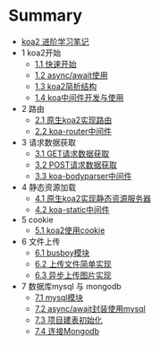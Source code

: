 # Summary

* [koa2 进阶学习笔记](README.md)
* 1 koa2开始
    * [1.1 快速开始](note/start/quick.md)
    * [1.2 async/await使用](note/start/async.md)
    * [1.3 koa2简析结构](note/start/info.md)
    * [1.4 koa中间件开发与使用](note/start/middleware.md)
* 2 路由
    * [2.1 原生koa2实现路由](note/route/simple.md)
    * [2.2 koa-router中间件](note/route/koa-router.md)
* 3 请求数据获取
    * [3.1 GET请求数据获取](note/request/get.md)
    * [3.2 POST请求数据获取](note/request/post.md)
    * [3.3 koa-bodyparser中间件](note/request/post-use-middleware.md)
* 4 静态资源加载
    * [4.1 原生koa2实现静态资源服务器](note/static/server.md)
    * [4.2 koa-static中间件](note/static/middleware.md)
* 5 cookie
    * [5.1 koa2使用cookie](note/cookie/info.md)
* 6 文件上传
    * [6.1 busboy模块](note/upload/busboy.md)
    * [6.2 上传文件简单实现](note/upload/simple.md)
    * [6.3 异步上传图片实现](note/upload/pic-async.md)
* 7 数据库mysql 与 mongodb
    * [7.1 mysql模块](note/mysql/info.md)
    * [7.2 async/await封装使用mysql](note/mysql/async.md)
    * [7.3 项目建表初始化](note/mysql/init.md)
    * [7.4 连接Mongodb](note/mongodb/info.md)

